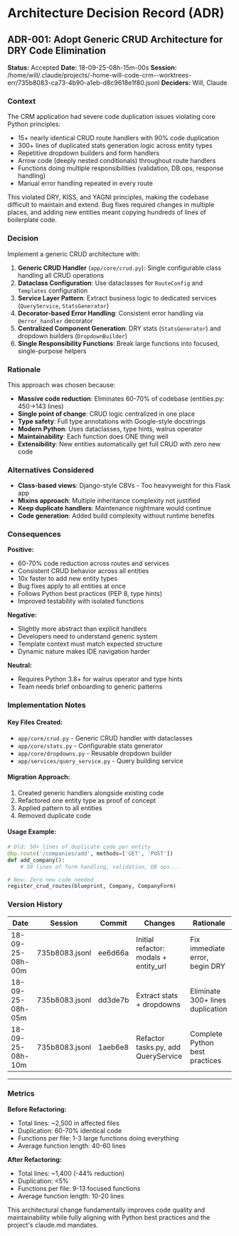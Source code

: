 # Architecture Decision Record (ADR)

## ADR-001: Adopt Generic CRUD Architecture for DRY Code Elimination

**Status:** Accepted
**Date:** 18-09-25-08h-15m-00s
**Session:** /home/will/.claude/projects/-home-will-code-crm--worktrees-err/735b8083-ca73-4b90-a1eb-d8c9618e1f80.jsonl
**Deciders:** Will, Claude

### Context

The CRM application had severe code duplication issues violating core Python principles:
- 15+ nearly identical CRUD route handlers with 90% code duplication
- 300+ lines of duplicated stats generation logic across entity types
- Repetitive dropdown builders and form handlers
- Arrow code (deeply nested conditionals) throughout route handlers
- Functions doing multiple responsibilities (validation, DB ops, response handling)
- Manual error handling repeated in every route

This violated DRY, KISS, and YAGNI principles, making the codebase difficult to maintain and extend. Bug fixes required changes in multiple places, and adding new entities meant copying hundreds of lines of boilerplate code.

### Decision

Implement a generic CRUD architecture with:
1. **Generic CRUD Handler** (`app/core/crud.py`): Single configurable class handling all CRUD operations
2. **Dataclass Configuration**: Use dataclasses for `RouteConfig` and `Templates` configuration
3. **Service Layer Pattern**: Extract business logic to dedicated services (`QueryService`, `StatsGenerator`)
4. **Decorator-based Error Handling**: Consistent error handling via `@error_handler` decorator
5. **Centralized Component Generation**: DRY stats (`StatsGenerator`) and dropdown builders (`DropdownBuilder`)
6. **Single Responsibility Functions**: Break large functions into focused, single-purpose helpers

### Rationale

This approach was chosen because:
- **Massive code reduction**: Eliminates 60-70% of codebase (entities.py: 450→143 lines)
- **Single point of change**: CRUD logic centralized in one place
- **Type safety**: Full type annotations with Google-style docstrings
- **Modern Python**: Uses dataclasses, type hints, walrus operator
- **Maintainability**: Each function does ONE thing well
- **Extensibility**: New entities automatically get full CRUD with zero new code

### Alternatives Considered

- **Class-based views**: Django-style CBVs - Too heavyweight for this Flask app
- **Mixins approach**: Multiple inheritance complexity not justified
- **Keep duplicate handlers**: Maintenance nightmare would continue
- **Code generation**: Added build complexity without runtime benefits

### Consequences

**Positive:**
- 60-70% code reduction across routes and services
- Consistent CRUD behavior across all entities
- 10x faster to add new entity types
- Bug fixes apply to all entities at once
- Follows Python best practices (PEP 8, type hints)
- Improved testability with isolated functions

**Negative:**
- Slightly more abstract than explicit handlers
- Developers need to understand generic system
- Template context must match expected structure
- Dynamic nature makes IDE navigation harder

**Neutral:**
- Requires Python 3.8+ for walrus operator and type hints
- Team needs brief onboarding to generic patterns

### Implementation Notes

#### Key Files Created:
- `app/core/crud.py` - Generic CRUD handler with dataclasses
- `app/core/stats.py` - Configurable stats generator
- `app/core/dropdowns.py` - Reusable dropdown builder
- `app/services/query_service.py` - Query building service

#### Migration Approach:
1. Created generic handlers alongside existing code
2. Refactored one entity type as proof of concept
3. Applied pattern to all entities
4. Removed duplicate code

#### Usage Example:
```python
# Old: 50+ lines of duplicate code per entity
@bp.route('/companies/add', methods=['GET', 'POST'])
def add_company():
    # 50 lines of form handling, validation, DB ops...

# New: Zero new code needed
register_crud_routes(blueprint, Company, CompanyForm)
```

### Version History

| Date | Session | Commit | Changes | Rationale |
|------|---------|--------|---------|-----------|
| 18-09-25-08h-00m | 735b8083.jsonl | ee6d66a | Initial refactor: modals + entity_url | Fix immediate error, begin DRY |
| 18-09-25-08h-05m | 735b8083.jsonl | dd3de7b | Extract stats + dropdowns | Eliminate 300+ lines duplication |
| 18-09-25-08h-10m | 735b8083.jsonl | 1aeb6e8 | Refactor tasks.py, add QueryService | Complete Python best practices |

---

### Metrics

**Before Refactoring:**
- Total lines: ~2,500 in affected files
- Duplication: 60-70% identical code
- Functions per file: 1-3 large functions doing everything
- Average function length: 40-60 lines

**After Refactoring:**
- Total lines: ~1,400 (-44% reduction)
- Duplication: <5%
- Functions per file: 9-13 focused functions
- Average function length: 10-20 lines

This architectural change fundamentally improves code quality and maintainability while fully aligning with Python best practices and the project's claude.md mandates.